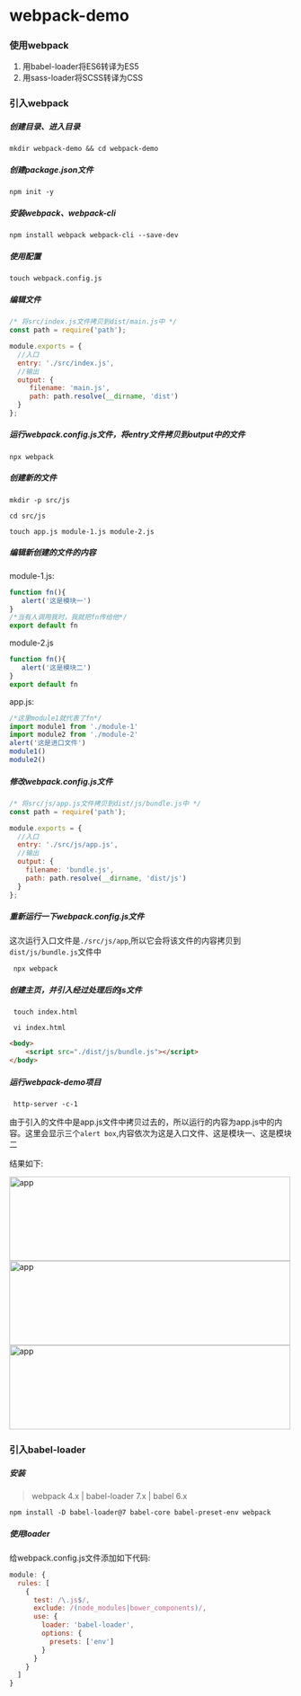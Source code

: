 # webpack-demo

 ### 使用webpack
 1. 用babel-loader将ES6转译为ES5
 2. 用sass-loader将SCSS转译为CSS


 ### 引入webpack

 #####   创建目录、进入目录

 ` mkdir webpack-demo && cd webpack-demo `

 #####   创建package.json文件

 ` npm init -y `

 #####   安装webpack、webpack-cli

 ` npm install webpack webpack-cli --save-dev `

 #####  使用配置

 ` touch webpack.config.js `

 #####   编辑文件


```javascript
/* 将src/index.js文件拷贝到dist/main.js中 */
const path = require('path');

module.exports = {
  //入口
  entry: './src/index.js',
  //输出
  output: {
     filename: 'main.js',
     path: path.resolve(__dirname, 'dist')
  }
};
```

 #####   运行webpack.config.js文件，将entry文件拷贝到output中的文件

 ` npx webpack `

#####   创建新的文件

 `mkdir -p src/js`

 `cd src/js`

 `touch app.js module-1.js module-2.js`

 #####  编辑新创建的文件的内容

 module-1.js:
 ```javascript
 function fn(){
    alert('这是模块一')
}
/*当有人调用我时，我就把fn传给他*/
export default fn
 ```
 module-2.js
 ```javascript
 function fn(){
    alert('这是模块二')
}
export default fn
```
app.js:
```javascript
/*这里module1就代表了fn*/
import module1 from './module-1'
import module2 from './module-2'
alert('这是进口文件')
module1()
module2()
```

 ##### 修改webpack.config.js文件

```javascript
/* 将src/js/app.js文件拷贝到dist/js/bundle.js中 */
const path = require('path');

module.exports = {
  //入口
  entry: './src/js/app.js',
  //输出
  output: {
    filename: 'bundle.js',
    path: path.resolve(__dirname, 'dist/js')
  }
};
```
##### 重新运行一下webpack.config.js文件

这次运行入口文件是`./src/js/app`,所以它会将该文件的内容拷贝到`dist/js/bundle.js`文件中

` npx webpack`

##### 创建主页，并引入经过处理后的js文件
` touch index.html`

` vi index.html`

```html
<body>
    <script src="./dist/js/bundle.js"></script>
</body>
```

##### 运行webpack-demo项目
` http-server -c-1`

由于引入的文件中是app.js文件中拷贝过去的，所以运行的内容为app.js中的内容。这里会显示三个`alert box`,内容依次为这是入口文件、这是模块一、这是模块二

结果如下:

<img src="http://pg7gx692c.bkt.clouddn.com/Screenshot_1.png" alt="app" width="500" height="150">

<img src="http://pg7gx692c.bkt.clouddn.com/Screenshot_2.png" alt="app" width="500" height="150">

<img src="http://pg7gx692c.bkt.clouddn.com/Screenshot_3.png" alt="app" width="500" height="150">

### 引入babel-loader

##### 安装
> webpack 4.x | babel-loader 7.x | babel 6.x

`npm install -D babel-loader@7 babel-core babel-preset-env webpack`

##### 使用loader
给webpack.config.js文件添加如下代码:

```javascript
module: {
  rules: [
    {
      test: /\.js$/,
      exclude: /(node_modules|bower_components)/,
      use: {
        loader: 'babel-loader',
        options: {
          presets: ['env']
        }
      }
    }
  ]
}
```
